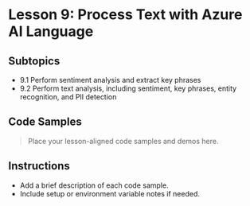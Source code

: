 # Lesson 9: Process Text with Azure AI Language

## Subtopics
- 9.1 Perform sentiment analysis and extract key phrases
- 9.2 Perform text analysis, including sentiment, key phrases, entity recognition, and PII detection

## Code Samples

> Place your lesson-aligned code samples and demos here.

## Instructions
- Add a brief description of each code sample.
- Include setup or environment variable notes if needed. 